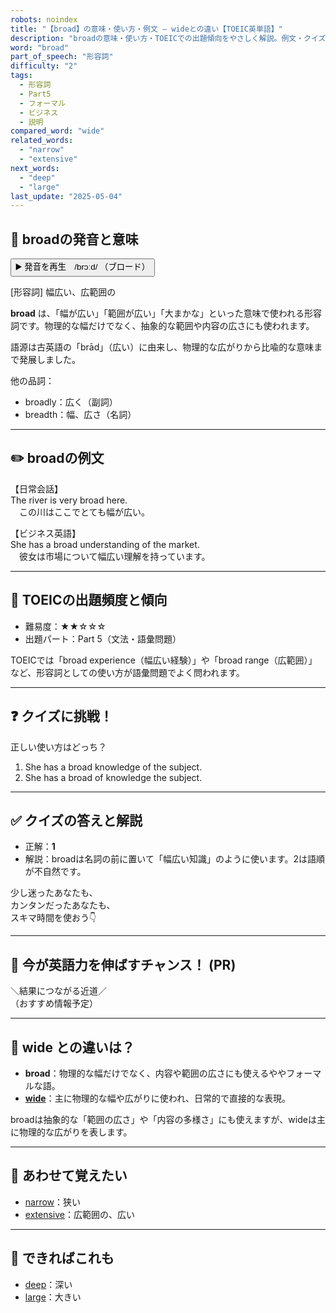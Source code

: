 ```yaml
---
robots: noindex
title: "【broad】の意味・使い方・例文 ― wideとの違い【TOEIC英単語】"
description: "broadの意味・使い方・TOEICでの出題傾向をやさしく解説。例文・クイズ付きでwideとの違いもわかりやすく学べます。"
word: "broad"
part_of_speech: "形容詞"
difficulty: "2"
tags:
  - 形容詞
  - Part5
  - フォーマル
  - ビジネス
  - 説明
compared_word: "wide"
related_words:
  - "narrow"
  - "extensive"
next_words:
  - "deep"
  - "large"
last_update: "2025-05-04"
---
```


## 🔰 broadの発音と意味

<button class="play-audio" onclick="playTTS('broad')">
  <span class="play-audio-main">
    ▶️ 発音を再生　/brɔːd/
  </span>
  <span class="play-audio-sub">
    （ブロード）
  </span>
</button>

[形容詞] 幅広い、広範囲の

**broad** は、「幅が広い」「範囲が広い」「大まかな」といった意味で使われる形容詞です。物理的な幅だけでなく、抽象的な範囲や内容の広さにも使われます。

語源は古英語の「brād」（広い）に由来し、物理的な広がりから比喩的な意味まで発展しました。

他の品詞：  
- broadly：広く（副詞）
- breadth：幅、広さ（名詞）

---

## ✏️ broadの例文

【日常会話】  
The river is very broad here.  
　この川はここでとても幅が広い。

【ビジネス英語】  
She has a broad understanding of the market.  
　彼女は市場について幅広い理解を持っています。

---

## 🎯 TOEICの出題頻度と傾向

- 難易度：★★☆☆☆
- 出題パート：Part 5（文法・語彙問題）

TOEICでは「broad experience（幅広い経験）」や「broad range（広範囲）」など、形容詞としての使い方が語彙問題でよく問われます。

---

## ❓ クイズに挑戦！

正しい使い方はどっち？

1. She has a broad knowledge of the subject.  
2. She has a broad of knowledge the subject.

---

## ✅ クイズの答えと解説

- 正解：**1**
- 解説：broadは名詞の前に置いて「幅広い知識」のように使います。2は語順が不自然です。

少し迷ったあなたも、  
カンタンだったあなたも、  
スキマ時間を使おう👇️

---

## 🚀 今が英語力を伸ばすチャンス！ (PR)

<div class="info-center">
＼結果につながる近道／<br>  
（おすすめ情報予定）
</div>

---

## 🤔  wide との違いは？

- **broad**：物理的な幅だけでなく、内容や範囲の広さにも使えるややフォーマルな語。
- **[wide](/word/wide)**：主に物理的な幅や広がりに使われ、日常的で直接的な表現。

broadは抽象的な「範囲の広さ」や「内容の多様さ」にも使えますが、wideは主に物理的な広がりを表します。

---

## 🧩 あわせて覚えたい

- [narrow](/word/narrow)：狭い
- [extensive](/word/extensive)：広範囲の、広い

---

## 📖 できればこれも

- [deep](/word/deep)：深い
- [large](/word/large)：大きい

<!-- cvid: aid17_bid32 -->
